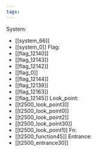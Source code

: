 ```yaml
---
tags:
---
```

System:
- [[system_66]]
- [[system_0]]
Flag:
- [[flag_12140]]
- [[flag_12143]]
- [[flag_12142]]
- [[flag_0]]
- [[flag_12144]]
- [[flag_12139]]
- [[flag_12163]]
- [[flag_12145]]
Look_point:
- [[t2500_look_point3]]
- [[t2500_look_point0]]
- [[t2500_look_point2]]
- [[t2500_look_point30]]
- [[t2500_look_point1]]
Fn:
- [[t2500_function45]]
Entrance:
- [[t2500_entrance30]]
